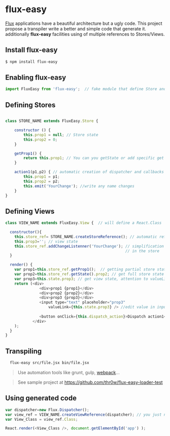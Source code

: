 # flux-easy

[Flux](https://facebook.github.io/flux/) applications have a beautiful architecture but a ugly code. This project propose a transpiler write a better and simple code that generate it. additionally **flux-easy** facilities using of multiple references to Stores/Views.

## Install **flux-easy**

```bash
$ npm install flux-easy
```

## Enabling **flux-easy**

```javascript
import FluxEasy from 'flux-easy';  // fake module that define Store and View fake classes
```

## Defining Stores

```javascript

class STORE_NAME extends FluxEasy.Store {

    constructor () {
        this.prop1 = null; // Store state
        this.prop2 = 0;
    }

    getProp1() {
        return this.prop1; // You can you getState or add specific get methods
    }

    action1(p1,p2) { // automatic creation of dispatcher and callbacks for actions
        this.prop1 = p1;
        this.prop2 = p2;
        this.emit('YourChange'); //write any name changes
    }
}
```

## Defining Views

```javascript
class VIEW_NAME extends FluxEasy.View {  // will define a React.Class

  constructor(){
    this.store_ref= STORE_NAME.createStoreReference(); // automatic reference to stores/views
    this.prop3=''; // view state
    this.store_ref.addChangeListenner('YourChange'); // simplification of listenners from this.emit('YourChange')
                                                     // in the store
  }

  render() {
    var prop1=this.store_ref.getProp1();  // getting partial store state with specific method 
    var prop2=this.store_ref.getState().prop2; // get full store state with getState()
    var prop3=this.state.prop3; // get view state, attention to valueLink automation
    return (<div>
               <div>prop1 {prop1}</div>
               <div>prop2 {prop2}</div>
               <div>prop3 {prop3}</div>
               <input type="text" placeholder="prop3"
                   valueLink={this.state.prop3} /> //edit value in input update in this.state.prop3 automatic
                   
               <button onClick={this.dispatch_action}>Dispatch action1</button>
            </div>
    );
  }
}

```
## Transpiling 

```bash
  flux-easy src/file.jsx bin/file.jsx
```
> Use automation tools like grunt, gulp, [webpack](https://github.com/thr0w/flux-easy-loader)...

> See sample project at https://github.com/thr0w/flux-easy-loader-test

## Using generated code

```javascript
var dispatcher=new Flux.Dispatcher();
var view_ref = VIEW_NAME.createViewReference(dispatcher); // you just need call once
var View_Class = view_ref.Class;

React.render(<View_Class />, document.getElementById('app') );

```
